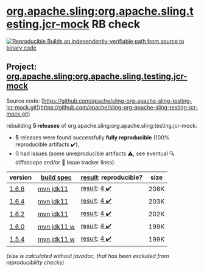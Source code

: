 [org.apache.sling:org.apache.sling.testing.jcr-mock](https://central.sonatype.com/artifact/org.apache.sling/org.apache.sling.testing.jcr-mock/1.6.6/versions) RB check
=======

[![Reproducible Builds](https://reproducible-builds.org/images/logos/rb.svg) an independently-verifiable path from source to binary code](https://reproducible-builds.org/)

## Project: [org.apache.sling:org.apache.sling.testing.jcr-mock](https://central.sonatype.com/artifact/org.apache.sling/org.apache.sling.testing.jcr-mock/1.6.6/versions)

Source code: [https://github.com/apache/sling-org-apache-sling-testing-jcr-mock.git](https://github.com/apache/sling-org-apache-sling-testing-jcr-mock.git)

rebuilding **5 releases** of org.apache.sling:org.apache.sling.testing.jcr-mock:
- **5** releases were found successfully **fully reproducible** (100% reproducible artifacts :heavy_check_mark:),
- 0 had issues (some unreproducible artifacts :warning:, see eventual :mag: diffoscope and/or :memo: issue tracker links):

| version | [build spec](/BUILDSPEC.md) | [result](https://reproducible-builds.org/docs/jvm/): reproducible? | size |
| -- | --------- | ------ | -- |
| [1.6.6](https://central.sonatype.com/artifact/org.apache.sling/org.apache.sling.testing.jcr-mock/1.6.6/pom) | [mvn jdk11](org.apache.sling.testing.jcr-mock-1.6.6.buildspec) | [result](org.apache.sling.testing.jcr-mock-1.6.6.buildinfo): [4 :heavy_check_mark: ](org.apache.sling.testing.jcr-mock-1.6.6.buildcompare) | 208K |
| [1.6.4](https://central.sonatype.com/artifact/org.apache.sling/org.apache.sling.testing.jcr-mock/1.6.4/pom) | [mvn jdk11](org.apache.sling.testing.jcr-mock-1.6.4.buildspec) | [result](org.apache.sling.testing.jcr-mock-1.6.4.buildinfo): [4 :heavy_check_mark: ](org.apache.sling.testing.jcr-mock-1.6.4.buildcompare) | 203K |
| [1.6.2](https://central.sonatype.com/artifact/org.apache.sling/org.apache.sling.testing.jcr-mock/1.6.2/pom) | [mvn jdk11](org.apache.sling.testing.jcr-mock-1.6.2.buildspec) | [result](org.apache.sling.testing.jcr-mock-1.6.2.buildinfo): [4 :heavy_check_mark: ](org.apache.sling.testing.jcr-mock-1.6.2.buildcompare) | 202K |
| [1.6.0](https://central.sonatype.com/artifact/org.apache.sling/org.apache.sling.testing.jcr-mock/1.6.0/pom) | [mvn jdk11 w](org.apache.sling.testing.jcr-mock-1.6.0.buildspec) | [result](org.apache.sling.testing.jcr-mock-1.6.0.buildinfo): [4 :heavy_check_mark: ](org.apache.sling.testing.jcr-mock-1.6.0.buildcompare) | 199K |
| [1.5.4](https://central.sonatype.com/artifact/org.apache.sling/org.apache.sling.testing.jcr-mock/1.5.4/pom) | [mvn jdk11 w](org.apache.sling.testing.jcr-mock-1.5.4.buildspec) | [result](org.apache.sling.testing.jcr-mock-1.5.4.buildinfo): [4 :heavy_check_mark: ](org.apache.sling.testing.jcr-mock-1.5.4.buildcompare) | 199K |

<i>(size is calculated without javadoc, that has been excluded from reproducibility checks)</i>
